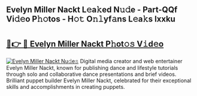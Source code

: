 ## Evelyn Miller Nackt L𝚎a𝚔ed N𝚞𝚍e - Part-QQf Vi𝚍𝚎o P𝚑𝚘tos - H𝚘𝚝 O𝚗𝚕yf𝚊ns L𝚎a𝚔s lxxku

# <h2><a href="http://kf6io3l.oniu.top/?m=Evelyn+Miller+Nackt">🔗👉 🔴 Evelyn Miller Nackt P𝚑ot𝚘𝚜 V𝚒d𝚎o</a></h2>

[![Evelyn Miller Nackt Nu𝚍e𝚜](https://i.imgur.com/0qMVB7G.gif)](http://kf6io3l.oniu.top/?m=Evelyn+Miller+Nackt)
Digital media creator and web entertainer Evelyn Miller Nackt, known for publishing dance and lifestyle tutorials through solo and collaborative dance presentations and brief videos. Brilliant puppet builder Evelyn Miller Nackt, celebrated for their exceptional skills and accomplishments in creating puppets.  
